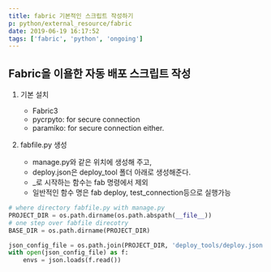 ```yaml
---
title: fabric 기본적인 스크립트 작성하기
p: python/external_resource/fabric
date: 2019-06-19 16:17:52
tags: ['fabric', 'python', 'ongoing']
---
```


## Fabric을 이욜한 자동 배포 스크립트 작성

1. 기본 설치
    - Fabric3
    - pycrpyto: for secure connection
    - paramiko: for secure connection either.

1. fabfile.py 생성
    - manage.py와 같은 위치에 생성해 주고,
    - deploy.json은 deploy_tool 폴더 아래로 생성해준다.
    - _로 시작하는 함수는 fab 명령에서 제외
    - 일반적인 함수 명은 fab deploy, test_connection등으로 실행가능

```python
# where directory fabfile.py with manage.py
PROJECT_DIR = os.path.dirname(os.path.abspath(__file__))
# one step over fabfile direcotry
BASE_DIR = os.path.dirname(PROJECT_DIR)

json_config_file = os.path.join(PROJECT_DIR, 'deploy_tools/deploy.json')
with open(json_config_file) as f:
    envs = json.loads(f.read())
```